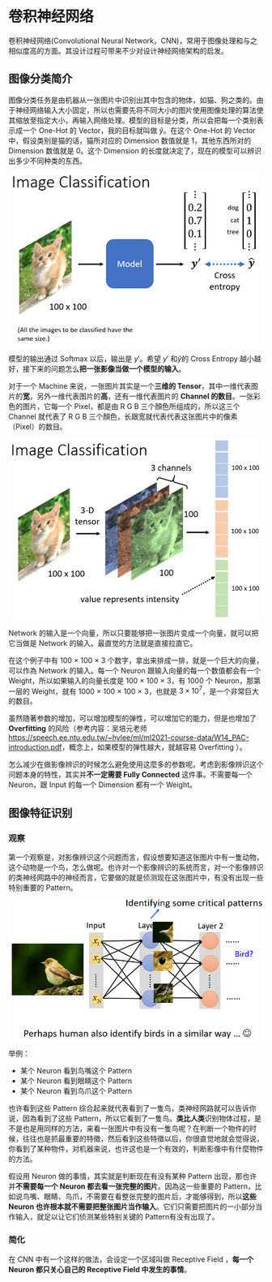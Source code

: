 # 卷积神经网络

卷积神经网络(Convolutional Neural Network，CNN)，常用于图像处理和与之相似度高的方面。其设计过程可带来不少对设计神经网络架构的启发。

## 图像分类简介

图像分类任务是由机器从一张图片中识别出其中包含的物体，如猫、狗之类的。由于神经网络输入大小固定，所以也需要先将不同大小的图片使用图像处理的算法使其缩放至指定大小，再输入网络处理。模型的目标是分类，所以会把每一个类别表示成一个 One-Hot 的 Vector，我的目标就叫做 $\hat{y}$。在这个 One-Hot 的 Vector 中，假设类别是猫的话，猫所对应的 Dimension 数值就是 1，其他东西所对的 Dimension 数值就是 0。这个 Dimension 的长度就决定了，现在的模型可以辨识出多少不同种类的东西。

![](image/2021-07-24-21-11-48.png)

模型的输出通过 Softmax 以后，输出是 $y'$。希望 $y'$ 和$\hat{y}$的 Cross Entropy 越小越好，接下来的问题怎么**把一张影像当做一个模型的输入**。

对于一个 Machine 来说，一张图片其实是一个**三维的 Tensor**，其中一维代表图片的**宽**，另外一维代表图片的**高**，还有一维代表图片的 **Channel 的数目**。一张彩色的图片，它每一个 Pixel，都是由 R G B 三个顏色所组成的，所以这三个 Channel 就代表了 R G B 三个顏色，长跟宽就代表代表这张图片中的像素（Pixel）的数目。

![](image/2021-07-24-21-12-46.png)

 Network 的输入是一个向量，所以只要能够把一张图片变成一个向量，就可以把它当做是 Network 的输入。最直觉的方法就是直接拉直它。

在这个例子中有 100 × 100 × 3 个数字，拿出来排成一排，就是一个巨大的向量，可以作為 Network 的输入。每一个 Neuron 跟输入向量的每一个数值都会有一个 Weight，所以如果输入的向量长度是 100 × 100 × 3，有 1000 个 Neuron，那第一层的 Weight，就有 1000 × 100 × 100 × 3，也就是 $3×10^7$，是一个非常巨大的数目。

虽然随著参数的增加，可以增加模型的弹性，可以增加它的能力，但是也增加了 **Overfitting** 的风险（参考内容：吴培元老师<https://speech.ee.ntu.edu.tw/~hylee/ml/ml2021-course-data/W14_PAC-introduction.pdf>，概念上，如果模型的弹性越大，就越容易 Overfitting ）。

怎么减少在做影像辨识的时候怎么避免使用这麼多的参数呢。考虑到影像辨识这个问题本身的特性，其实并**不一定需要 Fully Connected** 这件事。不需要每一个 Neuron，跟 Input 的每一个 Dimension 都有一个 Weight。

## 图像特征识别

### 观察

第一个观察是，对影像辨识这个问题而言，假设想要知道这张图片中有一隻动物，这个动物是一个鸟，怎么做呢。也许对一个影像辨识的系统而言，对一个影像辨识的类神经网路中的神经而言，它要做的就是侦测现在这张图片中，有没有出现一些特别重要的 Pattern。

![](image/2021-07-24-21-25-43.png)

举例：

- 某个 Neuron 看到鸟嘴这个 Pattern
- 某个 Neuron 看到眼睛这个 Pattern
- 某个 Neuron 看到鸟爪这个 Pattern

也许看到这些 Pattern 综合起来就代表看到了一隻鸟，类神经网路就可以告诉你说，因為看到了这些 Pattern，所以它看到了一隻鸟。**类比人类**识别物体过程，是不是也是用同样的方法，来看一张图片中有没有一隻鸟呢？在判断一个物件的时候，往往也是抓最重要的特徵，然后看到这些特徵以后，你很直觉地就会觉得说，你看到了某种物件，对机器来说，也许这也是一个有效的，判断影像中有什麼物件的方法。

假设用 Neuron 做的事情，其实就是判断现在有没有某种 Pattern 出现，那也许并**不需要每一个 Neuron 都去看一张完整的图片**。因為这一些重要的 Pattern，比如说鸟嘴、眼睛、鸟爪，不需要在看整张完整的图片后，才能够得到，所以**这些 Neuron 也许根本就不需要把整张图片当作输入**。它们只需要把图片的一小部分当作输入，就足以让它们侦测某些特别关键的 Pattern有没有出现了。

### 简化

在 CNN 中有一个这样的做法，会设定一个区域叫做 Receptive Field ，**每一个 Neuron 都只关心自己的 Receptive Field 中发生的事情**。


